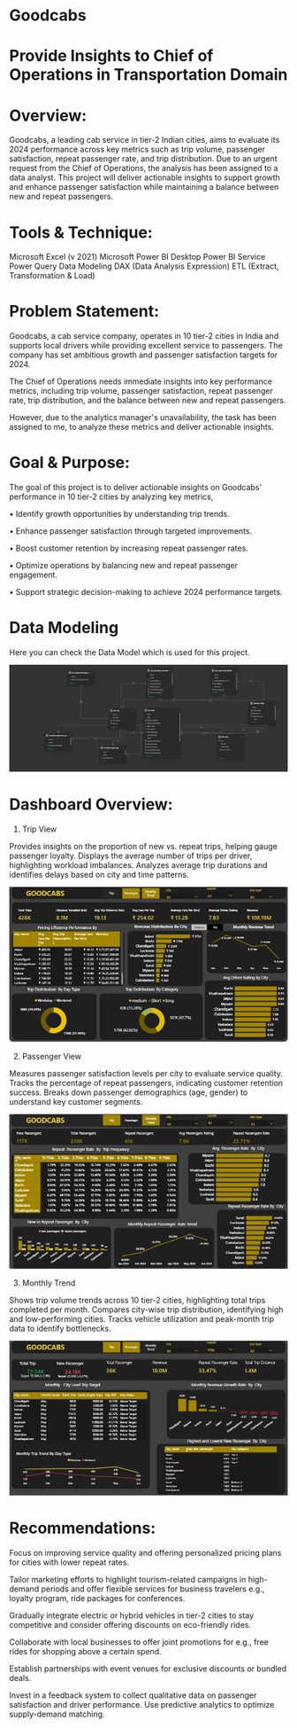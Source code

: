 #  Goodcabs
#  Provide Insights to Chief of Operations in Transportation Domain
#  Overview:
Goodcabs, a leading cab service in tier-2 Indian cities, aims to evaluate its 2024 performance across key metrics such as trip volume, passenger satisfaction, repeat passenger rate, and trip distribution. Due to an urgent request from the Chief of Operations, the analysis has been assigned to a data analyst. This project will deliver actionable insights to support growth and enhance passenger satisfaction while maintaining a balance between new and repeat passengers.

#  Tools & Technique:

Microsoft Excel (v 2021)
Microsoft Power BI Desktop
Power BI Service
Power Query
Data Modeling
DAX (Data Analysis Expression)
ETL (Extract, Transformation & Load)

#  Problem Statement:
Goodcabs, a cab service company, operates in 10 tier-2 cities in India and supports local drivers while providing excellent service to passengers. The company has set ambitious growth and passenger satisfaction targets for 2024.

The Chief of Operations needs immediate insights into key performance metrics, including trip volume, passenger satisfaction, repeat passenger rate, trip distribution, and the balance between new and repeat passengers.

However, due to the analytics manager's unavailability, the task has been assigned to me, to analyze these metrics and deliver actionable insights.

#  Goal & Purpose:
The goal of this project is to deliver actionable insights on Goodcabs' performance in 10 tier-2 cities by analyzing key metrics,

• Identify growth opportunities by understanding trip trends.

• Enhance passenger satisfaction through targeted improvements.

• Boost customer retention by increasing repeat passenger rates.

• Optimize operations by balancing new and repeat passenger engagement.

• Support strategic decision-making to achieve 2024 performance targets.

#  Data Modeling
Here you can check the Data Model which is used for this project.

![data_model](https://github.com/Shumaila-Hasan/Goodcabs/blob/main/goodcabs_data_Model.png)

#  Dashboard Overview:

1.  Trip View

Provides insights on the proportion of new vs. repeat trips, helping gauge passenger loyalty. Displays the average number of trips per driver, highlighting workload imbalances. Analyzes average trip durations and identifies delays based on city and time patterns.

![Trip_View](https://github.com/Shumaila-Hasan/Goodcabs/blob/main/Trip_View.png)

2.   Passenger View

Measures passenger satisfaction levels per city to evaluate service quality. Tracks the percentage of repeat passengers, indicating customer retention success. Breaks down passenger demographics (age, gender) to understand key customer segments.

![Passenger_View](https://github.com/Shumaila-Hasan/Goodcabs/blob/main/Passenger_View.png)


3.   Monthly Trend

Shows trip volume trends across 10 tier-2 cities, highlighting total trips completed per month. Compares city-wise trip distribution, identifying high and low-performing cities. Tracks vehicle utilization and peak-month trip data to identify bottlenecks.


![Monthly_Trend](https://github.com/Shumaila-Hasan/Goodcabs/blob/main/Monthly_Trend.png)


#  Recommendations:

Focus on improving service quality and offering personalized pricing plans for cities with lower repeat rates.

Tailor marketing efforts to highlight tourism-related campaigns in high-demand periods and offer flexible services for business travelers e.g., loyalty program, ride packages for conferences.

Gradually integrate electric or hybrid vehicles in tier-2 cities to stay competitive and consider offering discounts on eco-friendly rides.

Collaborate with local businesses to offer joint promotions for e.g., free rides for shopping above a certain spend.

Establish partnerships with event venues for exclusive discounts or bundled deals.

Invest in a feedback system to collect qualitative data on passenger satisfaction and driver performance. Use predictive analytics to optimize supply-demand matching.


